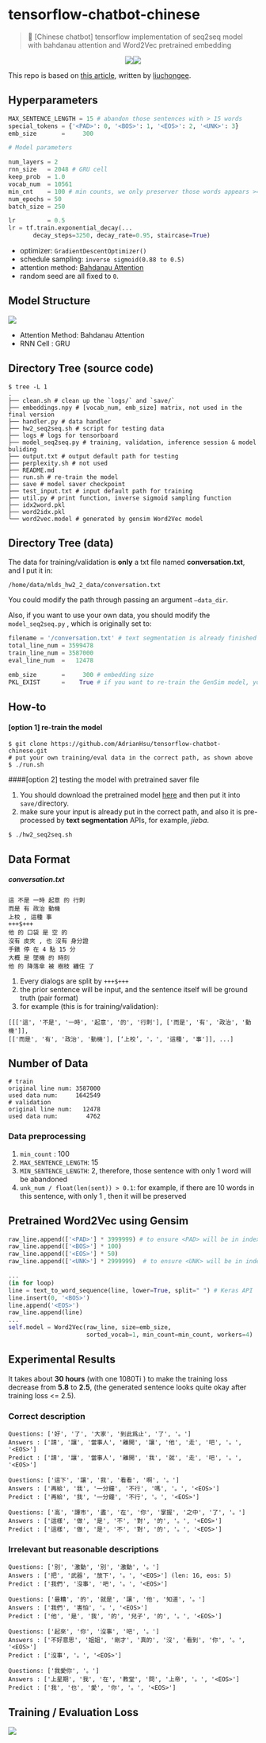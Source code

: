 #  tensorflow-chatbot-chinese

> 🏃 [Chinese chatbot] tensorflow implementation of seq2seq model with bahdanau attention and Word2Vec pretrained embedding

<p align=center><a target="_blank" href="https://opensource.org/licenses/MIT" title="License: MIT"><img src="https://img.shields.io/badge/License-MIT-blue.svg"></a><a target="_blank" href="http://makeapullrequest.com" title="PRs Welcome"><img src="https://img.shields.io/badge/PRs-welcome-brightgreen.svg"></a></p>  

 

This repo is based on [this article](https://blog.csdn.net/liuchonge/article/details/79021938), written by [liuchongee](https://blog.csdn.net/liuchonge).



## Hyperparameters

```Python
MAX_SENTENCE_LENGTH = 15 # abandon those sentences with > 15 words
special_tokens = {'<PAD>': 0, '<BOS>': 1, '<EOS>': 2, '<UNK>': 3}
emb_size       =     300

# Model parameters

num_layers = 2
rnn_size   = 2048 # GRU cell
keep_prob  = 1.0
vocab_num  = 10561
min_cnt    = 100 # min counts, we only preserver those words appears >= 100 times
num_epochs = 50
batch_size = 250

lr         = 0.5
lr = tf.train.exponential_decay(...
       decay_steps=3250, decay_rate=0.95, staircase=True)
```

- optimizer: `GradientDescentOptimizer()`
- schedule sampling: `inverse sigmoid(0.88 to 0.5)`
- attention method: [Bahdanau Attention](https://arxiv.org/abs/1409.0473)
- random seed are all fixed to `0`.





## Model Structure

![](./img/model.png)

- Attention Method: Bahdanau Attention
- RNN Cell : GRU





## Directory Tree (source code)

```Shell
$ tree -L 1
.
├── clean.sh # clean up the `logs/` and `save/`
├── embeddings.npy # [vocab_num, emb_size] matrix, not used in the final version
├── handler.py # data handler
├── hw2_seq2seq.sh # script for testing data
├── logs # logs for tensorboard
├── model_seq2seq.py # training, validation, inference session & model buliding
├── output.txt # output default path for testing
├── perplexity.sh # not used
├── README.md
├── run.sh # re-train the model
├── save # model saver checkpoint
├── test_input.txt # input default path for training
├── util.py # print function, inverse sigmoid sampling function
├── idx2word.pkl
├── word2idx.pkl
└── word2vec.model # generated by gensim Word2Vec model 
```



## Directory Tree (data)

The data for training/validation is **only** a txt file named **conversation.txt**, and I put it in:

```
/home/data/mlds_hw2_2_data/conversation.txt
```

You could modify the path through passing an argument `—data_dir`.

Also, if you want to use your own data, you should modify the `model_seq2seq.py` , which is originally set to: 

```Python
filename = '/conversation.txt' # text segmentation is already finished
total_line_num = 3599478
train_line_num = 3587000
eval_line_num  =   12478 

emb_size       =     300 # embedding size
PKL_EXIST      =    True # if you want to re-train the GenSim model, you should set it False
```



## How-to

#### [option 1] re-train the model

```Shell
$ git clone https://github.com/AdrianHsu/tensorflow-chatbot-chinese.git
# put your own training/eval data in the correct path, as shown above
$ ./run.sh
```

####[option 2] testing the model with pretrained saver file 

1. You should download the pretrained model [here](/) and then put it into `save/`directory.
2. make sure your input is already put in the correct path, and also it is pre-processed by **text segmentation** APIs, for example, *jieba*.

```
$ ./hw2_seq2seq.sh
```



## Data Format

##### conversation.txt

```Shell
這 不是 一時 起意 的 行刺
而是 有 政治 動機
上校 , 這種 事
+++$+++
他 的 口袋 是 空 的
沒有 皮夾 , 也 沒有 身分證
手錶 停 在 4 點 15 分
大概 是 墜機 的 時刻
他 的 降落傘 被 樹枝 纏住 了
```

1. Every dialogs are split by `+++$+++`
2. the prior sentence will be input, and the sentence itself will be ground truth (pair format)
3. for example (this is for training/validation):

```
[[['這', '不是', '一時', '起意', '的', '行刺'], ['而是', '有', '政治', '動機']],
[['而是', '有', '政治', '動機'], [‘上校’, '，', '這種', '事']], ...]
```



## Number of Data

```Shell
# train
original line num: 3587000
used data num:     1642549
# validation
original line num:   12478
used data num:        4762
```



### Data preprocessing

1. `min_count` : 100
2. `MAX_SENTENCE_LENGTH`: 15
3. `MIN_SENTENCE_LENGTH`: 2, therefore, those sentence with only 1 word will be abandoned
4. `unk_num / float(len(sent)) > 0.1`: for example, if there are 10 words in this sentence, with only 1 <UNK>, then it will be preserved



## Pretrained Word2Vec using Gensim

```Python
raw_line.append(['<PAD>'] * 3999999) # to ensure <PAD> will be in index 0 (after sort)
raw_line.append(['<BOS>'] * 100)
raw_line.append(['<EOS>'] * 50)
raw_line.append(['<UNK>'] * 2999999)  # to ensure <UNK> will be in index 3 (after sort)

...
(in for loop)
line = text_to_word_sequence(line, lower=True, split=" ") # Keras API
line.insert(0, '<BOS>')
line.append('<EOS>')
raw_line.append(line)
...
self.model = Word2Vec(raw_line, size=emb_size, 
                      sorted_vocab=1, min_count=min_count, workers=4)

```



## Experimental Results

It takes about **30 hours** (with one 1080Ti ) to make the training loss decrease from **5.8** to **2.5**, (the generated sentence looks quite okay after training loss <= 2.5).



### Correct description

```
Questions: ['好', '了', '大家', '到此爲止', '了', '。']
Answers : ['請', '讓', '當事人', '離開', '讓', '他', '走', '吧', '。', '<EOS>'] 
Predict : ['請', '讓', '當事人', '離開', '我', '就', '走', '吧', '。', '<EOS>']

Questions: ['這下', '讓', '我', '看看', '啊', '。']
Answers : ['再給', '我', '一分鐘', '不行', '嗎', '。', '<EOS>'] 
Predict : ['再給', '我', '一分鐘', '不行', '。', '<EOS>'] 

Questions: ['高', '譚市', '盡', '在', '你', '掌握', '之中', '了', '。']
Answers : ['這樣', '做', '是', '不', '對', '的', '。', '<EOS>']
Predict : ['這樣', '做', '是', '不', '對', '的', '。', '<EOS>']
```



### Irrelevant but reasonable descriptions

```
Questions: ['別', '激動', '別', '激動', '。']
Answers : ['把', '武器', '放下', '。', '<EOS>'] (len: 16, eos: 5)
Predict : ['我們', '沒事', '吧', '。', '<EOS>']
 
Questions: ['最糟', '的', '就是', '讓', '他', '知道', '。']
Answers : ['我們', '害怕', '。', '<EOS>']
Predict : ['他', '是', '我', '的', '兒子', '的', '。', '<EOS>']

Questions: ['起來', '你', '沒事', '吧', '。']
Answers : ['不好意思', '姐姐', '剛才', '真的', '沒', '看到', '你', '。', '<EOS>'] 
Predict : ['沒事', '。', '<EOS>']

Questions: ['我愛你', '。']
Answers : ['上星期', '我', '在', '教堂', '問', '上帝', '。', '<EOS>'] 
Predict : ['我', '也', '愛', '你', '。', '<EOS>']
```



## Training / Evaluation Loss

![](img/loss.png)

